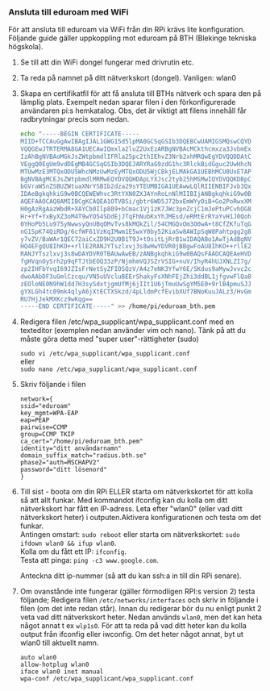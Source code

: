 ### Ansluta till eduroam med WiFi
För att ansluta till eduroam via WiFi från din RPi krävs lite konfiguration. Följande guide gäller uppkoppling mot eduroam på BTH (Blekinge tekniska högskola).

1. Se till att din WiFi dongel fungerar med drivrutin etc.
2. Ta reda på namnet på ditt nätverkskort (dongel). Vanligen: wlan0
3. Skapa en certifikatfil för att få ansluta till BTHs nätverk och spara den på lämplig plats. Exempelt nedan sparar filen i den förkonfigurerade användaren pi:s hemkatalog. Obs, det är viktigt att filens innehåll får radbrytningar precis som nedan.

    ```bash
    echo "-----BEGIN CERTIFICATE-----
    MIID+TCCAuGgAwIBAgIJAL1GWG15d5lpMA0GCSqGSIb3DQEBCwUAMIGSMQswCQYD
    VQQGEwJTRTERMA8GA1UECAwIQmxla2luZ2UxEzARBgNVBAcMCkthcmxza3JvbmEx
    IzAhBgNVBAoMGkJsZWtpbmdlIFRla25pc2thIEhvZ3Nrb2xhMRQwEgYDVQQDDAtC
    VEggQ0EgUm9vdDEgMB4GCSqGSIb3DQEJARYRaG9zdG1hc3RlckBidGguc2UwHhcN
    MTUwMzE3MTQxODU5WhcNMzUwMzEyMTQxODU5WjCBkjELMAkGA1UEBhMCU0UxETAP
    BgNVBAgMCEJsZWtpbmdlMRMwEQYDVQQHDApLYXJsc2tyb25hMSMwIQYDVQQKDBpC
    bGVraW5nZSBUZWtuaXNrYSBIb2dza29sYTEUMBIGA1UEAwwLQlRIIENBIFJvb3Qx
    IDAeBgkqhkiG9w0BCQEWEWhvc3RtYXN0ZXJAYnRoLnNlMIIBIjANBgkqhkiG9w0B
    AQEFAAOCAQ8AMIIBCgKCAQEA1OTVBSi/gbtr6WD5J72bxEmWYyOiB+Go2PoRwxXM
    H0gAzRgAazWbdR+XAYCb0Ilp809+bCmac1Vj1zK7JWc3pnZcjC1mJePtuPCvhOG8
    Hr+Yf+YxByXZ3oM4T9wYO54SDdEjJTqFhNubKxYhJMEsd/eRMtErRYaYvH1J0Qoh
    0YHoPb5Lu975yNwwsyQnUBqOMvTvs8kMQkZil/54CMGQvOm3O0wA+t8CfZKfuTqG
    nG1SpK74QiRDg/6cfWF61VzKqIMwm1E5wxY0by52KiaSw8AWIpSqW8Pahtpgg2g8
    y7vZV/BaWAr1QEC72aiCxZD9H2U0B1T9J+tOsitLjRrB1wIDAQABo1AwTjAdBgNV
    HQ4EFgQU8IhKO++rllE2RANJYTszlxvj3s8wHwYDVR0jBBgwFoAU8IhKO++rllE2
    RANJYTszlxvj3s8wDAYDVR0TBAUwAwEB/zANBgkqhkiG9w0BAQsFAAOCAQEAeHVD
    fgHVqnOySrh2p9qFTJtbEOQ33zP/NjmhmVQJSZrVSIG+nuV/IhyR4hUJXNLZI7g/
    zp2IHFbYvqI69JZIsFrNetSyZFIOSQzV/A4z7eNK3YfwY6E/SKdus9aMywJvvc2c
    dwoAAbDF3uGmlCzcqu/VN5uUVcluBEErShakyFsXNhFEjZhi3ddBL1jfgvwFlQa8
    zEOloNE0N9hW1dd7H3sySdxtjgmUfMj6jIIt1U6jTmuUwSgYM5E0+9rlB4pmuSJJ
    gYXLGh4tc09mk4qlyA6jXtECTXSkzd/4pLldmPcfEvibXUf7BNoKuuJALz3/HvGm
    RU7HjJekMXKcz9wKqg==
    -----END CERTIFICATE-----" >> /home/pi/eduroam_bth.pem
    ```

4. Redigera filen /etc/wpa_supplicant/wpa_supplicant.conf med en texteditor (exemplen nedan använder vim och nano). Tänk på att du måste göra detta med "super user"-rättigheter (sudo)

    `sudo vi /etc/wpa_supplicant/wpa_supplicant.conf`  
     eller  
    `sudo nano /etc/wpa_supplicant/wpa_supplicant.conf`

4. Skriv följande i filen

      `network={`  
      `ssid="eduroam"`  
      `key_mgmt=WPA-EAP`  
      `eap=PEAP`  
      `pairwise=CCMP`  
      `group=CCMP TKIP`  
      `ca_cert="/home/pi/eduroam_bth.pem"`  
      `identity="ditt användarnamn"`  
      `domain_suffix_match="radius.bth.se"`  
      `phase2="auth=MSCHAPV2"`  
      `password="ditt lösenord"`  
      `}`

5. Till sist - boota om din RPi ELLER starta om nätverkskortet för att kolla så att allt funkar. Med kommandot ifconfig kan du kolla om ditt nätverkskort har fått en IP-adress. Leta efter "wlan0" (eller vad ditt nätverkskort heter) i outputen.Aktivera konfigurationen och testa om det funkar.  
    Antingen omstart: `sudo reboot` eller starta om nätverkskortet: `sudo ifdown wlan0 && ifup wlan0`.  
    Kolla om du fått ett IP: `ifconfig`.  
    Testa att pinga: `ping -c3 www.google.com`. 
    
    Anteckna ditt ip-nummer (så att du kan ssh:a in till din RPi senare).

6. Om ovanstånde inte fungerar (gäller förmodligen RPI:s version 2) testa följande;
    Redigera filen `/etc/networks/interfaces` och skriv in följande i filen (om det inte redan står).  Innan du redigerar bör du nu enligt punkt 2 veta vad ditt nätverkskort heter. Nedan används `wlan0`, men det kan heta något annat t ex `wlp1s0`. För att ta reda på vad ditt heter kan du kolla output från ifconfig eller iwconfig. Om det heter något annat, byt ut wlan0 till aktuellt namn.

    `auto wlan0`  
    `allow-hotplug wlan0`  
    `iface wlan0 inet manual`  
    `wpa-conf /etc/wpa_supplicant/wpa_supplicant.conf`  

